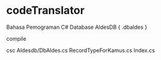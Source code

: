 # codeTranslator
  Bahasa Pemograman C#
  Database AldesDB
  {
   .dbaldes
  }
  
  compile

  csc Aldesdb/DbAldes.cs RecordTypeForKamus.cs Index.cs
